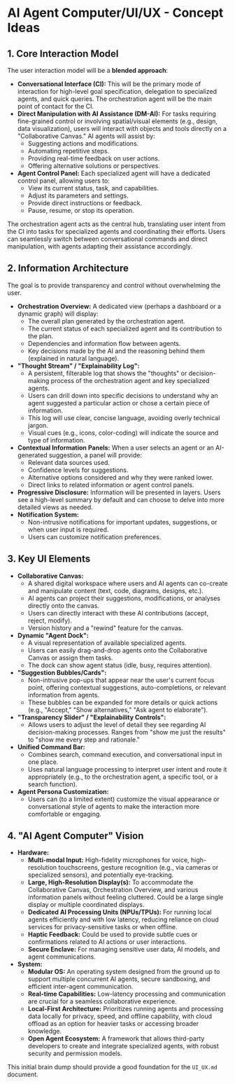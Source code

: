 # AI Agent Computer/UI/UX - Concept Ideas

## 1. Core Interaction Model

The user interaction model will be a **blended approach**:

*   **Conversational Interface (CI):** This will be the primary mode of interaction for high-level goal specification, delegation to specialized agents, and quick queries. The orchestration agent will be the main point of contact for the CI.
*   **Direct Manipulation with AI Assistance (DM-AI):** For tasks requiring fine-grained control or involving spatial/visual elements (e.g., design, data visualization), users will interact with objects and tools directly on a "Collaborative Canvas." AI agents will assist by:
    *   Suggesting actions and modifications.
    *   Automating repetitive steps.
    *   Providing real-time feedback on user actions.
    *   Offering alternative solutions or perspectives.
*   **Agent Control Panel:** Each specialized agent will have a dedicated control panel, allowing users to:
    *   View its current status, task, and capabilities.
    *   Adjust its parameters and settings.
    *   Provide direct instructions or feedback.
    *   Pause, resume, or stop its operation.

The orchestration agent acts as the central hub, translating user intent from the CI into tasks for specialized agents and coordinating their efforts. Users can seamlessly switch between conversational commands and direct manipulation, with agents adapting their assistance accordingly.

## 2. Information Architecture

The goal is to provide transparency and control without overwhelming the user.

*   **Orchestration Overview:** A dedicated view (perhaps a dashboard or a dynamic graph) will display:
    *   The overall plan generated by the orchestration agent.
    *   The current status of each specialized agent and its contribution to the plan.
    *   Dependencies and information flow between agents.
    *   Key decisions made by the AI and the reasoning behind them (explained in natural language).
*   **"Thought Stream" / "Explainability Log":**
    *   A persistent, filterable log that shows the "thoughts" or decision-making process of the orchestration agent and key specialized agents.
    *   Users can drill down into specific decisions to understand why an agent suggested a particular action or chose a certain piece of information.
    *   This log will use clear, concise language, avoiding overly technical jargon.
    *   Visual cues (e.g., icons, color-coding) will indicate the source and type of information.
*   **Contextual Information Panels:** When a user selects an agent or an AI-generated suggestion, a panel will provide:
    *   Relevant data sources used.
    *   Confidence levels for suggestions.
    *   Alternative options considered and why they were ranked lower.
    *   Direct links to related information or agent control panels.
*   **Progressive Disclosure:** Information will be presented in layers. Users see a high-level summary by default and can choose to delve into more detailed views as needed.
*   **Notification System:**
    *   Non-intrusive notifications for important updates, suggestions, or when user input is required.
    *   Users can customize notification preferences.

## 3. Key UI Elements

*   **Collaborative Canvas:**
    *   A shared digital workspace where users and AI agents can co-create and manipulate content (text, code, diagrams, designs, etc.).
    *   AI agents can project their suggestions, modifications, or analyses directly onto the canvas.
    *   Users can directly interact with these AI contributions (accept, reject, modify).
    *   Version history and a "rewind" feature for the canvas.
*   **Dynamic "Agent Dock":**
    *   A visual representation of available specialized agents.
    *   Users can easily drag-and-drop agents onto the Collaborative Canvas or assign them tasks.
    *   The dock can show agent status (idle, busy, requires attention).
*   **"Suggestion Bubbles/Cards":**
    *   Non-intrusive pop-ups that appear near the user's current focus point, offering contextual suggestions, auto-completions, or relevant information from agents.
    *   These bubbles can be expanded for more details or quick actions (e.g., "Accept," "Show alternatives," "Ask agent to elaborate").
*   **"Transparency Slider" / "Explainability Controls":**
    *   Allows users to adjust the level of detail they see regarding AI decision-making processes. Ranges from "show me just the results" to "show me every step and rationale."
*   **Unified Command Bar:**
    *   Combines search, command execution, and conversational input in one place.
    *   Uses natural language processing to interpret user intent and route it appropriately (e.g., to the orchestration agent, a specific tool, or a search function).
*   **Agent Persona Customization:**
    *   Users can (to a limited extent) customize the visual appearance or conversational style of agents to make the interaction more comfortable or engaging.

## 4. "AI Agent Computer" Vision

*   **Hardware:**
    *   **Multi-modal Input:** High-fidelity microphones for voice, high-resolution touchscreens, gesture recognition (e.g., via cameras or specialized sensors), and potentially eye-tracking.
    *   **Large, High-Resolution Display(s):** To accommodate the Collaborative Canvas, Orchestration Overview, and various information panels without feeling cluttered. Could be a large single display or multiple coordinated displays.
    *   **Dedicated AI Processing Units (NPUs/TPUs):** For running local agents efficiently and with low latency, reducing reliance on cloud services for privacy-sensitive tasks or when offline.
    *   **Haptic Feedback:** Could be used to provide subtle cues or confirmations related to AI actions or user interactions.
    *   **Secure Enclave:** For managing sensitive user data, AI models, and agent communications.
*   **System:**
    *   **Modular OS:** An operating system designed from the ground up to support multiple concurrent AI agents, secure sandboxing, and efficient inter-agent communication.
    *   **Real-time Capabilities:** Low-latency processing and communication are crucial for a seamless collaborative experience.
    *   **Local-First Architecture:** Prioritizes running agents and processing data locally for privacy, speed, and offline capability, with cloud offload as an option for heavier tasks or accessing broader knowledge.
    *   **Open Agent Ecosystem:** A framework that allows third-party developers to create and integrate specialized agents, with robust security and permission models.

This initial brain dump should provide a good foundation for the `UI_UX.md` document.
